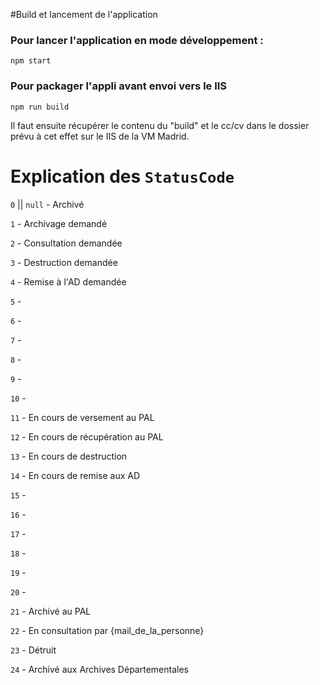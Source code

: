 #Build et lancement de l'application

### Pour lancer l'application en mode développement : 
    npm start

### Pour packager l'appli avant envoi vers le IIS 
    npm run build
    
Il faut ensuite récupérer le contenu du "build" et le cc/cv dans le dossier prévu à cet effet sur le IIS de la VM Madrid.

# Explication des `StatusCode`

`0` || `null` - Archivé

`1` - Archivage demandé

`2` - Consultation demandée

`3` - Destruction demandée

`4` - Remise à l'AD demandée

`5` - 

`6` - 

`7` - 

`8` - 

`9` - 

`10` - 

`11` - En cours de versement au PAL

`12` - En cours de récupération au PAL

`13` - En cours de destruction

`14` - En cours de remise aux AD

`15` - 

`16` - 

`17` - 

`18` - 

`19` - 

`20` - 

`21` - Archivé au PAL

`22` - En consultation par {mail_de_la_personne}

`23` - Détruit

`24` - Archivé aux Archives Départementales





